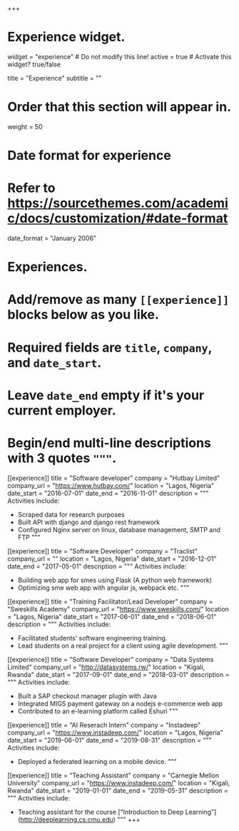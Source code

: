 +++
# Experience widget.
widget = "experience"  # Do not modify this line!
active = true  # Activate this widget? true/false

title = "Experience"
subtitle = ""

# Order that this section will appear in.
weight = 50

# Date format for experience
#   Refer to https://sourcethemes.com/academic/docs/customization/#date-format
date_format = "January 2006"

# Experiences.
#   Add/remove as many `[[experience]]` blocks below as you like.
#   Required fields are `title`, `company`, and `date_start`.
#   Leave `date_end` empty if it's your current employer.
#   Begin/end multi-line descriptions with 3 quotes `"""`.
[[experience]]
  title = "Software developer"
  company = "Hutbay Limited"
  company_url = "https://www.hutbay.com/"
  location = "Lagos, Nigeria"
  date_start = "2016-07-01"
  date_end = "2016-11-01"
  description = """
  Activities include:
  
  * Scraped data for research purposes
  * Built API with django and django rest framework
  * Configured Nginx server on linux, database management, SMTP and FTP
  """

[[experience]]
  title = "Software Developer"
  company = "Traclist"
  company_url = ""
  location = "Lagos, Nigeria"
  date_start = "2016-12-01"
  date_end = "2017-05-01"
  description = """
  Activities include:
  
  * Building web app for smes using Flask (A python web framework)
  * Optimizing sme web app with angular js, webpack etc.
  """

[[experience]]
  title = "Training Facilitator/Lead Developer"
  company = "Sweskills Academy"
  company_url = "https://www.sweskills.com/"
  location = "Lagos, Nigeria"
  date_start = "2017-06-01"
  date_end = "2018-06-01"
  description = """
  Activities include:
  
  * Facilitated students’ software engineering training.
  * Lead students on a real project for a client using agile development.
  """

  [[experience]]
  title = "Software Developer"
  company = "Data Systems Limited"
  company_url = "http://datasystems.rw/"
  location = "Kigali, Rwanda"
  date_start = "2017-09-01"
  date_end = "2018-03-01"
  description = """
  Activities include:
  
  * Built a SAP checkout manager plugin with Java
  * Integrated MIGS payment gateway on a nodejs e-commerce web app
  * Contributed to an e-learning platform called Eshuri
  """

  [[experience]]
  title = "AI Reserach Intern"
  company = "Instadeep"
  company_url = "https://www.instadeep.com/"
  location = "Lagos, Nigeria"
  date_start = "2019-06-01"
  date_end = "2019-08-31"
  description = """
  Activities include:
  
  * Deployed a federated learning on a mobile device.
  """

[[experience]]
  title = "Teaching Assistant"
  company = "Carnegie Mellon University"
  company_url = "https://www.instadeep.com/"
  location = "Kigali, Rwanda"
  date_start = "2019-01-01"
  date_end = "2019-05-31"
  description = """
  Activities include:
  
  * Teaching assistant for the course ["Introduction to Deep Learning"] (http://deeplearning.cs.cmu.edu)
  """
+++
